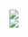 <br /> <br /> <br /> <br /> <br /> <br /> <br /> <br /> <br />
   ![](https://komarev.com/ghpvc/?username=sebacieI&style=plastic&label=🥄&color=452d2a) <br />
   <img src="https://github.com/user-attachments/assets/128b95f3-4d28-46bd-a745-200153ee98b9"> <br /> <br /> <br /> <br /> <br /> <br /> <br />
